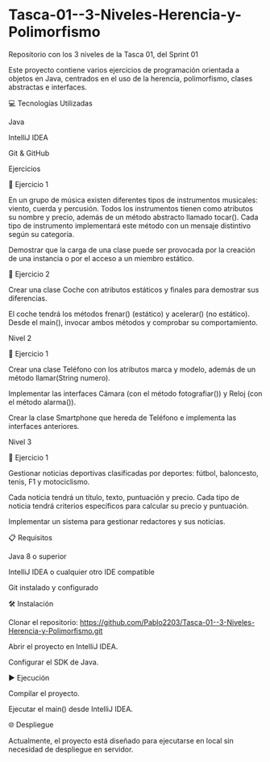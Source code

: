 # Tasca-01--3-Niveles-Herencia-y-Polimorfismo
Repositorio con los 3 niveles de la Tasca 01, del Sprint 01

Este proyecto contiene varios ejercicios de programación orientada a objetos en Java, centrados en el uso de la herencia, polimorfismo, clases abstractas e interfaces.

💻 Tecnologías Utilizadas

Java

IntelliJ IDEA

Git & GitHub

Ejercicios

🔹 Ejercicio 1

En un grupo de música existen diferentes tipos de instrumentos musicales: viento, cuerda y percusión.
Todos los instrumentos tienen como atributos su nombre y precio, además de un método abstracto llamado tocar(). Cada tipo de instrumento implementará este método con un mensaje distintivo según su categoría.

Demostrar que la carga de una clase puede ser provocada por la creación de una instancia o por el acceso a un miembro estático.

🔹 Ejercicio 2

Crear una clase Coche con atributos estáticos y finales para demostrar sus diferencias.

El coche tendrá los métodos frenar() (estático) y acelerar() (no estático). Desde el main(), invocar ambos métodos y comprobar su comportamiento.

Nivel 2

🔹 Ejercicio 1

Crear una clase Teléfono con los atributos marca y modelo, además de un método llamar(String numero).

Implementar las interfaces Cámara (con el método fotografiar()) y Reloj (con el método alarma()).

Crear la clase Smartphone que hereda de Teléfono e implementa las interfaces anteriores.

Nivel 3

🔹 Ejercicio 1

Gestionar noticias deportivas clasificadas por deportes: fútbol, baloncesto, tenis, F1 y motociclismo.

Cada noticia tendrá un título, texto, puntuación y precio. Cada tipo de noticia tendrá criterios específicos para calcular su precio y puntuación.

Implementar un sistema para gestionar redactores y sus noticias.

📋 Requisitos

Java 8 o superior

IntelliJ IDEA o cualquier otro IDE compatible

Git instalado y configurado

🛠️ Instalación

Clonar el repositorio:
https://github.com/Pablo2203/Tasca-01--3-Niveles-Herencia-y-Polimorfismo.git

Abrir el proyecto en IntelliJ IDEA.

Configurar el SDK de Java.

▶️ Ejecución

Compilar el proyecto.

Ejecutar el main() desde IntelliJ IDEA.

🌐 Despliegue

Actualmente, el proyecto está diseñado para ejecutarse en local sin necesidad de despliegue en servidor.
